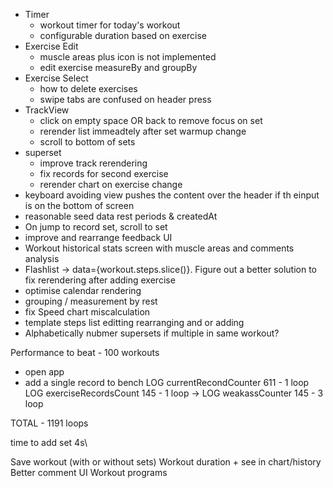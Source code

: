 - Timer
  - workout timer for today's workout
  - configurable duration based on exercise
- Exercise Edit
  - muscle areas plus icon is not implemented
  - edit exercise measureBy and groupBy
- Exercise Select
  - how to delete exercises
  - swipe tabs are confused on header press 
- TrackView
  - click on empty space OR back to remove focus on set
  - rerender list immeadtely after set warmup change
  - scroll to bottom of sets 
- superset
  - improve track rerendering
  - fix records for second exercise
  - rerender chart on exercise change
- keyboard avoiding view pushes the content over the header if th einput is on the bottom of screen
- reasonable seed data rest periods & createdAt
- On jump to record set, scroll to set
- improve and rearrange feedback UI
- Workout historical stats screen with muscle areas and comments analysis
- Flashlist -> data={workout.steps.slice()}. Figure out a better solution to fix rerendering after adding exercise
- optimise calendar rendering
- grouping / measurement by rest
- fix Speed chart miscalculation
- template steps list editting rearranging and or adding
- Alphabetically nubmer supersets if multiple in same workout?

Performance to beat -
100 workouts

- open app
- add a single record to bench
  LOG currentRecondCounter 611 - 1 loop
  LOG exerciseRecordsCount 145 - 1 loop
  -> LOG weakassCounter 145 - 3 loop

TOTAL - 1191 loops

time to add set 4s\

Save workout (with or without sets)
Workout duration + see in chart/history
Better comment UI
Workout programs
